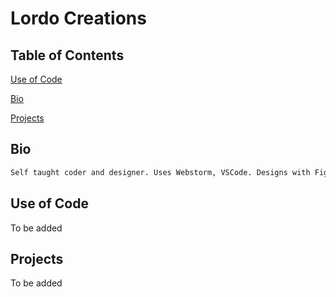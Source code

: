 # Lordo Creations

## Table of Contents
[Use of Code](#codeuse)

[Bio](#bio)

[Projects](#projects)

<a name="bio"></a>
## Bio
```txt
Self taught coder and designer. Uses Webstorm, VSCode. Designs with Figma and Gravit Designer.
```

<a name="codeuse"></a>
## Use of Code
To be added

<a name="projects"></a>
## Projects
To be added
